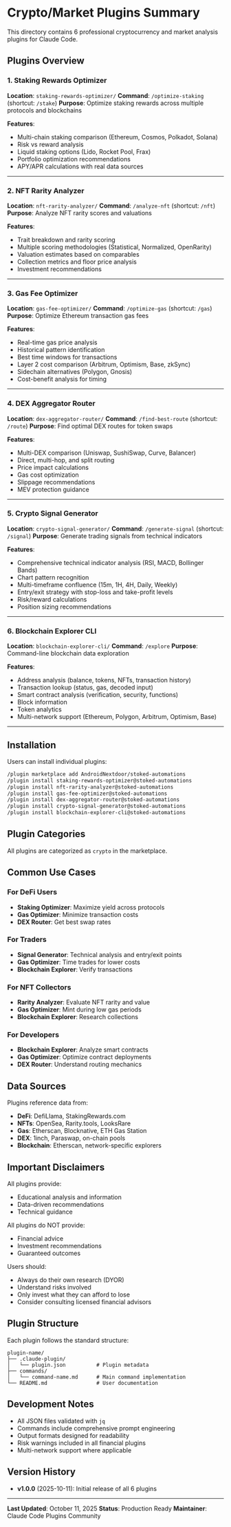 # Crypto/Market Plugins Summary

This directory contains 6 professional cryptocurrency and market analysis plugins for Claude Code.

## Plugins Overview

### 1. Staking Rewards Optimizer
**Location**: `staking-rewards-optimizer/`
**Command**: `/optimize-staking` (shortcut: `/stake`)
**Purpose**: Optimize staking rewards across multiple protocols and blockchains

**Features**:
- Multi-chain staking comparison (Ethereum, Cosmos, Polkadot, Solana)
- Risk vs reward analysis
- Liquid staking options (Lido, Rocket Pool, Frax)
- Portfolio optimization recommendations
- APY/APR calculations with real data sources

---

### 2. NFT Rarity Analyzer
**Location**: `nft-rarity-analyzer/`
**Command**: `/analyze-nft` (shortcut: `/nft`)
**Purpose**: Analyze NFT rarity scores and valuations

**Features**:
- Trait breakdown and rarity scoring
- Multiple scoring methodologies (Statistical, Normalized, OpenRarity)
- Valuation estimates based on comparables
- Collection metrics and floor price analysis
- Investment recommendations

---

### 3. Gas Fee Optimizer
**Location**: `gas-fee-optimizer/`
**Command**: `/optimize-gas` (shortcut: `/gas`)
**Purpose**: Optimize Ethereum transaction gas fees

**Features**:
- Real-time gas price analysis
- Historical pattern identification
- Best time windows for transactions
- Layer 2 cost comparison (Arbitrum, Optimism, Base, zkSync)
- Sidechain alternatives (Polygon, Gnosis)
- Cost-benefit analysis for timing

---

### 4. DEX Aggregator Router
**Location**: `dex-aggregator-router/`
**Command**: `/find-best-route` (shortcut: `/route`)
**Purpose**: Find optimal DEX routes for token swaps

**Features**:
- Multi-DEX comparison (Uniswap, SushiSwap, Curve, Balancer)
- Direct, multi-hop, and split routing
- Price impact calculations
- Gas cost optimization
- Slippage recommendations
- MEV protection guidance

---

### 5. Crypto Signal Generator
**Location**: `crypto-signal-generator/`
**Command**: `/generate-signal` (shortcut: `/signal`)
**Purpose**: Generate trading signals from technical indicators

**Features**:
- Comprehensive technical indicator analysis (RSI, MACD, Bollinger Bands)
- Chart pattern recognition
- Multi-timeframe confluence (15m, 1H, 4H, Daily, Weekly)
- Entry/exit strategy with stop-loss and take-profit levels
- Risk/reward calculations
- Position sizing recommendations

---

### 6. Blockchain Explorer CLI
**Location**: `blockchain-explorer-cli/`
**Command**: `/explore`
**Purpose**: Command-line blockchain data exploration

**Features**:
- Address analysis (balance, tokens, NFTs, transaction history)
- Transaction lookup (status, gas, decoded input)
- Smart contract analysis (verification, security, functions)
- Block information
- Token analytics
- Multi-network support (Ethereum, Polygon, Arbitrum, Optimism, Base)

---

## Installation

Users can install individual plugins:

```bash
/plugin marketplace add AndroidNextdoor/stoked-automations
/plugin install staking-rewards-optimizer@stoked-automations
/plugin install nft-rarity-analyzer@stoked-automations
/plugin install gas-fee-optimizer@stoked-automations
/plugin install dex-aggregator-router@stoked-automations
/plugin install crypto-signal-generator@stoked-automations
/plugin install blockchain-explorer-cli@stoked-automations
```

## Plugin Categories

All plugins are categorized as `crypto` in the marketplace.

## Common Use Cases

### For DeFi Users
- **Staking Optimizer**: Maximize yield across protocols
- **Gas Optimizer**: Minimize transaction costs
- **DEX Router**: Get best swap rates

### For Traders
- **Signal Generator**: Technical analysis and entry/exit points
- **Gas Optimizer**: Time trades for lower costs
- **Blockchain Explorer**: Verify transactions

### For NFT Collectors
- **Rarity Analyzer**: Evaluate NFT rarity and value
- **Gas Optimizer**: Mint during low gas periods
- **Blockchain Explorer**: Research collections

### For Developers
- **Blockchain Explorer**: Analyze smart contracts
- **Gas Optimizer**: Optimize contract deployments
- **DEX Router**: Understand routing mechanics

## Data Sources

Plugins reference data from:
- **DeFi**: DefiLlama, StakingRewards.com
- **NFTs**: OpenSea, Rarity.tools, LooksRare
- **Gas**: Etherscan, Blocknative, ETH Gas Station
- **DEX**: 1inch, Paraswap, on-chain pools
- **Blockchain**: Etherscan, network-specific explorers

## Important Disclaimers

All plugins provide:
-  Educational analysis and information
-  Data-driven recommendations
-  Technical guidance

All plugins do NOT provide:
-  Financial advice
-  Investment recommendations
-  Guaranteed outcomes

Users should:
- Always do their own research (DYOR)
- Understand risks involved
- Only invest what they can afford to lose
- Consider consulting licensed financial advisors

## Plugin Structure

Each plugin follows the standard structure:
```
plugin-name/
├── .claude-plugin/
│   └── plugin.json          # Plugin metadata
├── commands/
│   └── command-name.md      # Main command implementation
└── README.md                # User documentation
```

## Development Notes

- All JSON files validated with `jq`
- Commands include comprehensive prompt engineering
- Output formats designed for readability
- Risk warnings included in all financial plugins
- Multi-network support where applicable

## Version History

- **v1.0.0** (2025-10-11): Initial release of all 6 plugins

---

**Last Updated**: October 11, 2025
**Status**: Production Ready
**Maintainer**: Claude Code Plugins Community
